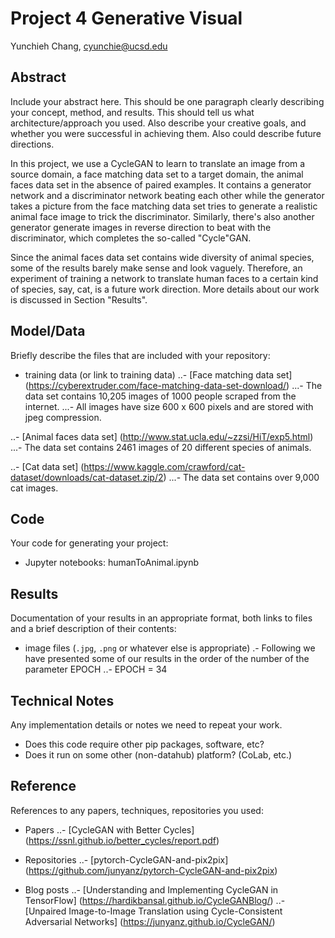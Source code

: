 # Project 4 Generative Visual

Yunchieh Chang, cyunchie@ucsd.edu

## Abstract

Include your abstract here. This should be one paragraph clearly describing your concept, method, and results. This should tell us what architecture/approach you used. Also describe your creative goals, and whether you were successful in achieving them. Also could describe future directions.

In this project, we use a CycleGAN to learn to translate an image from a source domain, a face matching data set to a target domain, the animal faces data set in the absence of paired examples. It contains a generator network and a discriminator network beating each other while the generator takes a picture from the face matching data set tries to generate a realistic animal face image to trick the discriminator. Similarly, there's also another generator generate images in reverse direction to beat with the discriminator, which completes the so-called "Cycle"GAN.

Since the animal faces data set contains wide diversity of animal species, some of the results barely make sense and look vaguely. Therefore, an experiment of training a network to translate human faces to a certain kind of species, say, cat, is a future work direction. More details about our work is discussed in Section "Results".

## Model/Data

Briefly describe the files that are included with your repository:
- training data (or link to training data)
..- [Face matching data set] (https://cyberextruder.com/face-matching-data-set-download/)
...- The data set contains 10,205 images of 1000 people scraped from the internet. 
...- All images have size 600 x 600 pixels and are stored with jpeg compression.

..- [Animal faces data set] (http://www.stat.ucla.edu/~zzsi/HiT/exp5.html)
...- The data set contains 2461 images of 20 different species of animals. 

..- [Cat data set] (https://www.kaggle.com/crawford/cat-dataset/downloads/cat-dataset.zip/2)
...-  The data set contains over 9,000 cat images.

## Code

Your code for generating your project:
- Jupyter notebooks: humanToAnimal.ipynb

## Results

Documentation of your results in an appropriate format, both links to files and a brief description of their contents:
- image files (`.jpg`, `.png` or whatever else is appropriate)
.- Following we have presented some of our results in the order of the number of the parameter EPOCH
..- EPOCH = 34

## Technical Notes

Any implementation details or notes we need to repeat your work. 
- Does this code require other pip packages, software, etc?
- Does it run on some other (non-datahub) platform? (CoLab, etc.)

## Reference

References to any papers, techniques, repositories you used:
- Papers
..- [CycleGAN with Better Cycles] (https://ssnl.github.io/better_cycles/report.pdf)

- Repositories
..- [pytorch-CycleGAN-and-pix2pix] (https://github.com/junyanz/pytorch-CycleGAN-and-pix2pix)

- Blog posts
..- [Understanding and Implementing CycleGAN in TensorFlow] (https://hardikbansal.github.io/CycleGANBlog/)
..- [Unpaired Image-to-Image Translation using Cycle-Consistent Adversarial Networks] (https://junyanz.github.io/CycleGAN/)
